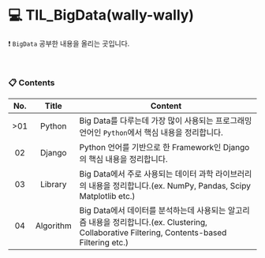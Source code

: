 # :computer: TIL_BigData(wally-wally)

:heavy_exclamation_mark: `BigData` 공부한 내용을 올리는 곳입니다.

<br>

### :clipboard: Contents

| <center>No.</center> | <center>Title</center>     | <center>Content</center>                                     |
| -------------------- | -------------------------- | ------------------------------------------------------------ |
| <center>>01</center> | <center>Python</center>    | Big Data를 다루는데 가장 많이 사용되는 프로그래밍 언어인 `Python`에서 핵심 내용을 정리합니다. |
| <center>02</center>  | <center>Django</center>    | Python 언어를 기반으로 한 Framework인 Django의 핵심 내용을 정리합니다. |
| <center>03</center>  | <center>Library</center>   | Big Data에서 주로 사용되는 데이터 과학 라이브러리의 내용을 정리합니다.(ex. NumPy, Pandas, Scipy Matplotlib etc.) |
| <center>04</center>  | <center>Algorithm</center> | Big Data에서 데이터를 분석하는데 사용되는 알고리즘 내용을 정리합니다.(ex. Clustering, Collaborative Filtering, Contents-based Filtering etc.) |
